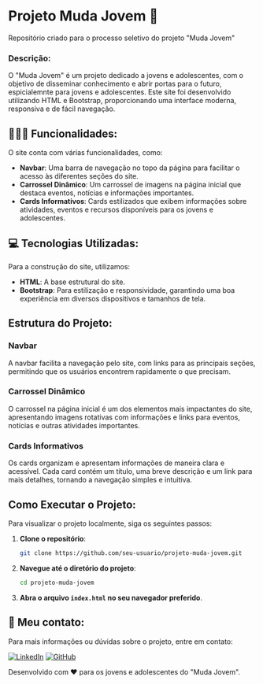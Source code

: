 # Projeto Muda Jovem 🌱

Repositório criado para o processo seletivo do projeto "Muda Jovem"

### Descrição:

O "Muda Jovem" é um projeto dedicado a jovens e adolescentes, com o objetivo de disseminar conhecimento e abrir portas para o futuro, espicialemnte para jovens e adolescentes. Este site foi desenvolvido utilizando HTML e Bootstrap, proporcionando uma interface moderna, responsiva e de fácil navegação.

## 👩🏻‍💻 Funcionalidades:

O site conta com várias funcionalidades, como:

- **Navbar**: Uma barra de navegação no topo da página para facilitar o acesso às diferentes seções do site.
- **Carrossel Dinâmico**: Um carrossel de imagens na página inicial que destaca eventos, notícias e informações importantes.
- **Cards Informativos**: Cards estilizados que exibem informações sobre atividades, eventos e recursos disponíveis para os jovens e adolescentes.

## 💻 Tecnologias Utilizadas:

Para a construção do site, utilizamos:

- **HTML**: A base estrutural do site.
- **Bootstrap**: Para estilização e responsividade, garantindo uma boa experiência em diversos dispositivos e tamanhos de tela.

## Estrutura do Projeto:

### Navbar

A navbar facilita a navegação pelo site, com links para as principais seções, permitindo que os usuários encontrem rapidamente o que precisam.

### Carrossel Dinâmico

O carrossel na página inicial é um dos elementos mais impactantes do site, apresentando imagens rotativas com informações e links para eventos, notícias e outras atividades importantes.

### Cards Informativos

Os cards organizam e apresentam informações de maneira clara e acessível. Cada card contém um título, uma breve descrição e um link para mais detalhes, tornando a navegação simples e intuitiva.

## Como Executar o Projeto:

Para visualizar o projeto localmente, siga os seguintes passos:

1. **Clone o repositório**:
    ```bash
    git clone https://github.com/seu-usuario/projeto-muda-jovem.git
    ```

2. **Navegue até o diretório do projeto**:
    ```bash
    cd projeto-muda-jovem
    ```

3. **Abra o arquivo `index.html` no seu navegador preferido**.


## 🔎 Meu contato:

Para mais informações ou dúvidas sobre o projeto, entre em contato:


[![LinkedIn](https://img.shields.io/badge/LinkedIn-0077B5?style=for-the-badge&logo=linkedin&logoColor=white)](https://www.linkedin.com/in/mariaeduardammendes/)
[![GitHub](https://img.shields.io/badge/GitHub-100000?style=for-the-badge&logo=github&logoColor=white)](https://github.com/mari-machado)

Desenvolvido com ❤️ para os jovens e adolescentes do "Muda Jovem".

